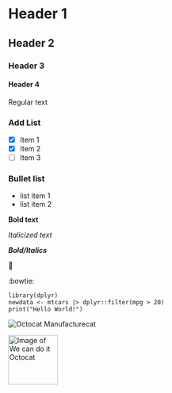 # Header 1
## Header 2
### Header 3
#### Header 4

Regular text

### Add List
- [x] Item 1
- [x] Item 2
- [ ] Item 3

### Bullet list
- list item 1
- list item 2
  
**Bold text**

*Italicized text*

***Bold/Italics***

🎂

:bowtie:

```
library(dplyr)
newdata <- mtcars |> dplyr::filter(mpg > 20)
print("Hello World!")
```

![Octocat Manufacturecat](https://octodex.github.com/images/manufacturetocat.png)

<!--- Different sized image ---> 
<img src="https://octodex.github.com/images/mona-the-rivetertocat.png" alt="Image of We can do it Octocat" width="100" height="100">
